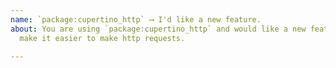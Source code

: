 ```yaml
---
name: `package:cupertino_http` ⟶ I'd like a new feature.
about: You are using `package:cupertino_http` and would like a new feature to
  make it easier to make http requests.

---
```


<!--
  Please describe the feature you'd like to see us implement along with a use
  case.
-->
